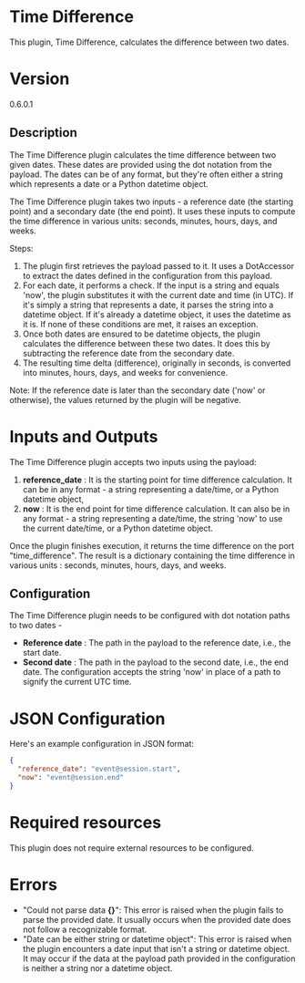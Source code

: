 # Time Difference

This plugin, Time Difference, calculates the difference between two dates.

# Version

0.6.0.1

## Description

The Time Difference plugin calculates the time difference between two given dates. These dates are provided using the
dot notation from the payload. The dates can be of any format, but they're often either a string which represents a date
or a Python datetime object.

The Time Difference plugin takes two inputs - a reference date (the starting point) and a secondary date (the end
point). It uses these inputs to compute the time difference in various units: seconds, minutes, hours, days, and weeks.

Steps:

1. The plugin first retrieves the payload passed to it. It uses a DotAccessor to extract the dates defined in the
   configuration from this payload.
2. For each date, it performs a check. If the input is a string and equals 'now', the plugin substitutes it with the
   current date and time (in UTC). If it's simply a string that represents a date, it parses the string into a datetime
   object. If it's already a datetime object, it uses the datetime as it is. If none of these conditions are met, it
   raises an exception.
3. Once both dates are ensured to be datetime objects, the plugin calculates the difference between these two dates. It
   does this by subtracting the reference date from the secondary date.
4. The resulting time delta (difference), originally in seconds, is converted into minutes, hours, days, and weeks for
   convenience.

Note: If the reference date is later than the secondary date ('now' or otherwise), the values returned by the plugin
will be negative.

# Inputs and Outputs

The Time Difference plugin accepts two inputs using the payload:

1. __reference_date__ : It is the starting point for time difference calculation. It can be in any format - a string
   representing a date/time, or a Python datetime object,
2. __now__ : It is the end point for time difference calculation. It can also be in any format - a string representing a
   date/time, the string 'now' to use the current date/time, or a Python datetime object.

Once the plugin finishes execution, it returns the time difference on the port "time_difference". The result is a
dictionary containing the time difference in various units : seconds, minutes, hours, days, and weeks.

## Configuration

The Time Difference plugin needs to be configured with dot notation paths to two dates -

- __Reference date__ : The path in the payload to the reference date, i.e., the start date.
- __Second date__ : The path in the payload to the second date, i.e., the end date. The configuration accepts the
  string 'now' in place of a path to signify the current UTC time.

# JSON Configuration

Here's an example configuration in JSON format:

```JSON
{
  "reference_date": "event@session.start",
  "now": "event@session.end"
}
```

# Required resources

This plugin does not require external resources to be configured.

# Errors

- "Could not parse data __{}__": This error is raised when the plugin fails to parse the provided date. It usually occurs
  when the provided date does not follow a recognizable format.
- "Date can be either string or datetime object": This error is raised when the plugin encounters a date input that
  isn't a string or datetime object. It may occur if the data at the payload path provided in the configuration is
  neither a string nor a datetime object.